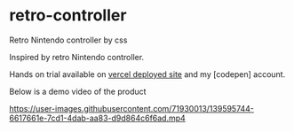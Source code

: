 # retro-controller
Retro Nintendo controller by css

Inspired by retro Nintendo controller.

Hands on trial available on [vercel deployed site](https://retro-controller.vercel.app/) and my [codepen] account.

Below is a demo video of the product



https://user-images.githubusercontent.com/71930013/139595744-6617661e-7cd1-4dab-aa83-d9d864c6f6ad.mp4

